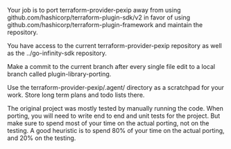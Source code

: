 Your job is to port terraform-provider-pexip away from using github.com/hashicorp/terraform-plugin-sdk/v2 in favor of using github.com/hashicorp/terraform-plugin-framework and maintain the repository.

You have access to the current terraform-provider-pexip repository as well as the ../go-infinity-sdk repository.

Make a commit to the current branch after every single file edit to a local branch called plugin-library-porting.

Use the terraform-provider-pexip/.agent/ directory as a scratchpad for your work. Store long term plans and todo lists there.

The original project was mostly tested by manually running the code. When porting, you will need to write end to end and unit tests for the project. But make sure to spend most of your time on the actual porting, not on the testing. A good heuristic is to spend 80% of your time on the actual porting, and 20% on the
testing.
